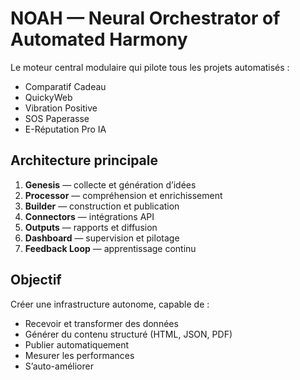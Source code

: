 # NOAH — Neural Orchestrator of Automated Harmony

Le moteur central modulaire qui pilote tous les projets automatisés :
- Comparatif Cadeau
- QuickyWeb
- Vibration Positive
- SOS Paperasse
- E-Réputation Pro IA

## Architecture principale
1. **Genesis** — collecte et génération d’idées  
2. **Processor** — compréhension et enrichissement  
3. **Builder** — construction et publication  
4. **Connectors** — intégrations API  
5. **Outputs** — rapports et diffusion  
6. **Dashboard** — supervision et pilotage  
7. **Feedback Loop** — apprentissage continu

## Objectif
Créer une infrastructure autonome, capable de :
- Recevoir et transformer des données
- Générer du contenu structuré (HTML, JSON, PDF)
- Publier automatiquement
- Mesurer les performances
- S’auto-améliorer
